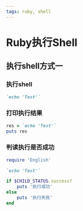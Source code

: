 ```yaml
---
tags: ruby, shell
---
```


# Ruby执行Shell

## 执行shell方式一

### 执行shell

```ruby
`echo 'Test'`
```

### 打印执行结果

```ruby
res = `echo 'Test'`
puts res
```

### 判读执行是否成功

```ruby
require 'English'

`echo 'Test'`

if $CHILD_STATUS.success?
	puts '执行成功'
else
	puts '执行失败'
end
```

